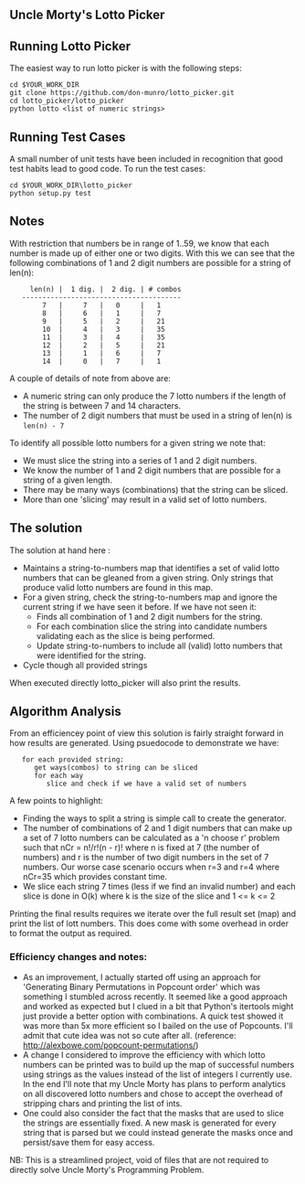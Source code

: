 ## Uncle Morty's Lotto Picker

## Running Lotto Picker

The easiest way to run lotto picker is with the following steps:

```
cd $YOUR_WORK_DIR
git clone https://github.com/don-munro/lotto_picker.git
cd lotto_picker/lotto_picker
python lotto <list of numeric strings>
```

## Running Test Cases
A small number of unit tests have been included in recognition that good test habits lead to good code.
To run the test cases:

```
cd $YOUR_WORK_DIR\lotto_picker
python setup.py test
```

## Notes

With restriction that numbers be in range of 1..59,  we know that each number is made up of either one or two digits.
With this we can see that the following combinations of 1 and 2 digit numbers are possible for a string of len(n):

```
     len(n) |  1 dig. |  2 dig. | # combos
   ---------------------------------------
        7   |     7   |   0     |   1
        8   |     6   |   1     |   7
        9   |     5   |   2     |   21
        10  |     4   |   3     |   35
        11  |     3   |   4     |   35
        12  |     2   |   5     |   21
        13  |     1   |   6     |   7
        14  |     0   |   7     |   1

```

A couple of details of note from above are:
* A numeric string can only produce the 7 lotto numbers if the length of the string is between 7 and 14 characters.
* The number of 2 digit numbers that must be used in a string of len(n) is `len(n) - 7`

To identify all possible lotto numbers for a given string we note that:
* We must slice the string into a series of 1 and 2 digit numbers.
* We know the number of 1 and 2 digit numbers that are possible for a string of a given length.
* There may be many ways (combinations) that the string can be sliced.
* More than one 'slicing' may result in a valid set of lotto numbers.

## The solution

The solution at hand here :
* Maintains a string-to-numbers map that identifies a set of valid lotto numbers that can be gleaned from a
  given string.  Only strings that produce valid lotto numbers are found in this map.
* For a given string, check the string-to-numbers map and ignore the current string if we have seen it before. If
  we have not seen it:
    * Finds all combination of 1 and 2 digit numbers for the string.
    * For each combination slice the string into candidate numbers validating each as the slice is being performed.
    * Update string-to-numbers to include all (valid) lotto numbers that were identified for the string.
* Cycle though all provided strings

When executed directly lotto_picker will also print the results.

## Algorithm Analysis

From an efficiencey point of view this solution is fairly straight forward in how results are generated.
Using psuedocode to demonstrate we have:

  ```
     for each provided string:
        get ways(combos) to string can be sliced
        for each way
           slice and check if we have a valid set of numbers
  ```

A few points to highlight:
* Finding the ways to split a string is simple call to create the generator.
* The number of combinations of 2 and 1 digit numbers that can make up a set of 7 lotto numbers can be calculated as a
  'n choose r' problem such that nCr = n!/r!(n - r)! where n is fixed at 7 (the number of numbers) and r is the number
  of two digit numbers in the set of 7 numbers. Our worse case scenario occurs when r=3 and r=4 where nCr=35 which
  provides constant time.
* We slice each string 7 times (less if we find an invalid number) and each slice is done in O(k) where k is the
  size of the slice and  1 <= k <= 2

Printing the final results requires we iterate over the full result set (map) and print the list of lott numbers.
This does come with some overhead in order to format the output as required.


### Efficiency changes and notes:
* As an improvement, I actually started off using an approach for 'Generating Binary Permutations in Popcount order'
  which was something I stumbled across recently. It seemed like a good approach and worked as expected but I clued
  in a bit that Python's itertools might just provide a better option with combinations. A quick test showed it was
  more than 5x more efficient so I bailed on the use of Popcounts. I'll admit that cute idea was not so cute after all.
  (reference: http://alexbowe.com/popcount-permutations/)
* A change I considered to improve the efficiency with which lotto numbers can be printed was to build up the map of
  successful numbers using strings as the values instead of the list of integers I currently use.  In the end I'll note
  that my Uncle Morty has plans to perform analytics on all discovered lotto numbers and chose to accept the overhead of
  stripping chars and printing the list of ints.
* One could also consider the fact that the masks that are used to slice the strings are essentially fixed. A new mask
  is generated for every string that is parsed but we could instead generate the masks once and persist/save them for
  easy access.

NB:  This is a streamlined project, void of files that are not required to directly solve
     Uncle Morty's Programming Problem.
